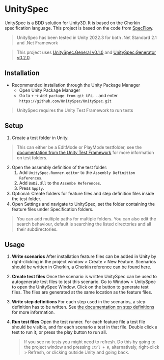 # UnitySpec
UnitySpec is a BDD solution for Unity3D. It is based on the Gherkin specification language. 
This project is based on the code from [SpecFlow](https://github.com/SpecFlowOSS/SpecFlow).
> UnitySpec has been tested in Unity 2022.3 for both .Net Standard 2.1 and .Net Framework

> This project uses [UnitySpec.General v0.1.0](https://github.com/UnitySpec/General/releases/tag/v0.1.0) and [UnitySpec.Generator v0.2.0](https://github.com/UnitySpec/Generator/releases/tag/v0.2.0).

## Installation
 - Recommended installation through the Unity Package Manager
	 - Open Unity Package Manager
	 - Go to `+` -> `Add package from git URL..` and enter `https://github.com/UnitySpec/UnitySpec.git`
 > UnitySpec requires the Unity Test Framework to run tests

## Setup
1. Create a test folder in Unity.
> This can either be a EditMode or PlayMode testfolder,
> see the [documentation from the Unity Test Framework](https://docs.unity3d.com/Packages/com.unity.test-framework@1.1/manual/workflow-create-test-assembly.html) for more information on test folders.

2. Open the assembly definition of the test folder:
    1. Add `UnitySpec.Runner.editor` to the `Assembly Definition References`.
	2. Add `BoDi.dll` to the `Assembe References`.
	3. Press `Apply`.
3. Optional: Create folders for feature files and step definition files inside the test folder.
4. Open Settings and navigate to UnitySpec, set the folder containing the feature files under Specification folders.
> You can add multiple paths for multiple folders. You can also edit the search behaviour, default is searching the listed directories and all their subdirectories.


## Usage
1. **Write scenarios**
   After installation feature files can be added in Unity by right-clicking in the project window > Create > New Feature.
Scenarios should be written in Gherkin, [a Gherkin reference can be found here](Docs/GherkinReference.md).

2. **Create test files**
Once the scenario is written UnitySpec can be used to autogenerate test files to test this scenario.
Go to Window > UnitySpec to open the UnitySpec Window. Click on the button to generate test files.
The files are generated at the same location as the feature files.

3. **Write step definitions**
For each step used in the scenarios, a step definition has to be written. See [the documentation on step definitions](Docs/StepDefinitions.md) for more information.
   
5. **Run test files**
Open the test runner. For each feature file a test file should be visible, and for each scenario a test in that file.
Double click a test to run it, or press the play button to run all.
	> If you see no tests you might need to refresh. Do this by going to the project window and pressing `ctrl + R`, alternatively, right-click > Refresh, or clicking outside Unity and going back.
